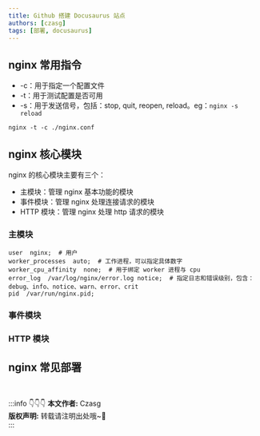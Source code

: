 ```yaml
---
title: Github 搭建 Docusaurus 站点
authors: [czasg]
tags: [部署, docusaurus]
---
```


<!--truncate-->

## nginx 常用指令
* -c：用于指定一个配置文件
* -t：用于测试配置是否可用
* -s：用于发送信号，包括：stop, quit, reopen, reload。eg：`nginx -s reload`

```shell script title="指定并测试配置文件"
nginx -t -c ./nginx.conf
```

## nginx 核心模块
nginx 的核心模块主要有三个：
* 主模块：管理 nginx 基本功能的模块
* 事件模块：管理 nginx 处理连接请求的模块
* HTTP 模块：管理 nginx 处理 http 请求的模块

### 主模块
```text
user  nginx;  # 用户
worker_processes  auto;  # 工作进程，可以指定具体数字
worker_cpu_affinity  none;  # 用于绑定 worker 进程与 cpu
error_log  /var/log/nginx/error.log notice;  # 指定日志和错误级别，包含：debug、info、notice、warn、error、crit
pid  /var/run/nginx.pid;
```

### 事件模块


### HTTP 模块


## nginx 常见部署



<br/>

:::info 👇👇👇
**本文作者:** Czasg     
**版权声明:** 转载请注明出处哦~👮‍    
:::